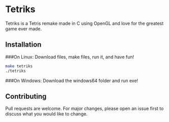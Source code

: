 # Tetriks

Tetriks is a Tetris remake made in C using OpenGL and love for the greatest game ever made.

## Installation
###On Linux:
Download files, make files, run it, and have fun!

```bash
make tetriks
./tetriks
```
###On Windows:
Download the windows64 folder and run exe!
## Contributing
Pull requests are welcome. For major changes, please open an issue first to discuss what you would like to change.
